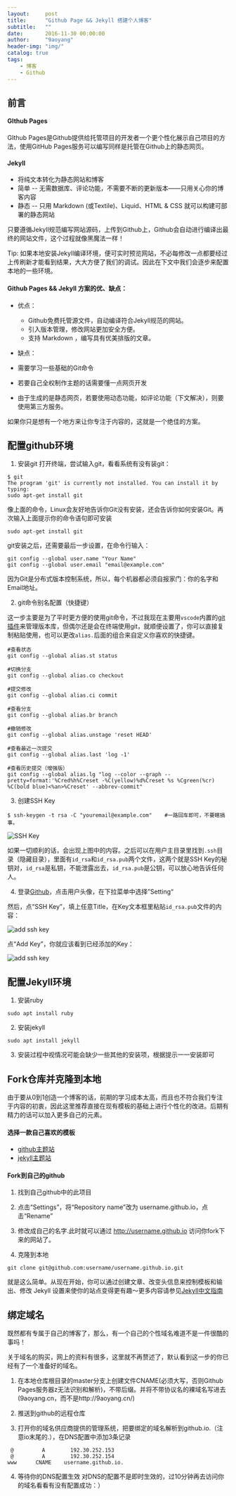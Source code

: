```yaml
---
layout:     post
title:      "Github Page && Jekyll 搭建个人博客"
subtitle:   ""
date:       2016-11-30 00:00:00 
author:     "9aoyang"
header-img: "img/"
catalog: true
tags:
    - 博客 
    - Github
---
```




## 前言
#### GIthub Pages
GIthub Pages是Github提供给托管项目的开发者一个更个性化展示自己项目的方法，使用GitHub Pages服务可以编写同样是托管在Github上的静态网页。

#### Jekyll
- 将纯文本转化为静态网站和博客
- 简单 -- 无需数据库、评论功能，不需要不断的更新版本——只用关心你的博客内容
- 静态 -- 只用 Markdown (或Textile)、Liquid、HTML & CSS 就可以构建可部署的静态网站

只要遵循Jekyll规范编写网站源码，上传到Github上，Github会自动进行编译出最终的网站文件，这个过程就像黑魔法一样！

Tip: 如果本地安装Jekyll编译环境，便可实时预览网站，不必每修改一点都要经过上传刷新才能看到结果，大大方便了我们的调试。因此在下文中我们会逐步来配置本地的一些环境。

#### Github Pages && Jekyll 方案的优、缺点：
- 优点：
  - Github免费托管源文件，自动编译符合Jekyll规范的网站。
  - 引入版本管理，修改网站更加安全方便。
  - 支持 Markdown ，编写具有优美排版的文章。

- 缺点：
 - 需要学习一些基础的Git命令
 - 若要自己全权制作主题的话需要懂一点网页开发
 - 由于生成的是静态网页，若要使用动态功能，如评论功能（下文解决），则要使用第三方服务。

 如果你只是想有一个地方来让你专注于内容的，这就是一个绝佳的方案。



## 配置github环境
1. 安装git
打开终端，尝试输入git，看看系统有没有装git：

```
$ git
The program 'git' is currently not installed. You can install it by typing:
sudo apt-get install git
```
像上面的命令，Linux会友好地告诉你Git没有安装，还会告诉你如何安装Git。再次输入上面提示你的命令语句即可安装
```
sudo apt-get install git
```

git安装之后，还需要最后一步设置，在命令行输入：

```
git config --global user.name "Your Name"
git config --global user.email "email@example.com"
```
因为Git是分布式版本控制系统，所以，每个机器都必须自报家门：你的名字和Email地址。

2. git命令别名配置（快捷键）

这一步主要是为了平时更方便的使用git命令，不过我现在主要用`vscode`内置的[git插件](https://marketplace.visualstudio.com/items?itemName=KnisterPeter.vscode-github)来管理版本库，但偶尔还是会在终端使用git，就顺便设置了，你可以直接复制粘贴使用，也可以更改`alias.`后面的组合来自定义你喜欢的快捷键。
```
#查看状态
git config --global alias.st status

#切换分支
git config --global alias.co checkout

#提交修改
git config --global alias.ci commit

#查看分支
git config --global alias.br branch

#撤销修改
git config --global alias.unstage 'reset HEAD'

#查看最近一次提交
git config --global alias.last 'log -1'

#查看历史提交（增强版）
git config --global alias.lg "log --color --graph --pretty=format:'%Cred%h%Creset -%C(yellow)%d%Creset %s %Cgreen(%cr) %C(bold blue)<%an>%Creset' --abbrev-commit"
```

3. 创建SSH Key
```
$ ssh-keygen -t rsa -C "youremail@example.com"    #一路回车即可，不要瞎搞事。
```
<img src="../img/in-post/bulid-myblog/SSH_Key.png" alt="SSH Key" title="SSH Key">

如果一切顺利的话，会出现上图中的内容。之后可以在用户主目录里找到`.ssh`目录（隐藏目录），里面有`id_rsa`和`id_rsa.pub`两个文件，这两个就是SSH Key的秘钥对，`id_rsa`是私钥，不能泄露出去，`id_rsa.pub`是公钥，可以放心地告诉任何人。

4. 登录[Github](https://github.com/)，点击用户头像，在下拉菜单中选择”Setting“

然后，点“SSH Key”，填上任意Title，在Key文本框里粘贴`id_rsa.pub`文件的内容：

<img src="../img/in-post/bulid-myblog/ssh-key.png" alt="add ssh key" title="">

点“Add Key”，你就应该看到已经添加的Key：

<img src="../img/in-post/bulid-myblog/ssh-key1.png" alt="add ssh key" title="">


## 配置Jekyll环境

1. 安装ruby

```
sudo apt install ruby
```

2. 安装jekyll

```
sudo apt install jekyll
```

3. 安装过程中视情况可能会缺少一些其他的安装项，根据提示一一安装即可

## Fork仓库并克隆到本地
由于要从0到1创造一个博客的话，前期的学习成本太高，而且也不符合我们专注于内容的初衷，因此这里推荐直接在现有模板的基础上进行个性化的改进。后期有精力的话可以加入更多自己的元素。

#### 选择一款自己喜欢的模板
- [github主题站](https://github.com/jekyll/jekyll/wiki/sites)
- [jekyll主题站](http://jekyllthemes.org/)

#### Fork到自己的github
1. 找到自己github中的此项目

2. 点击“Settings”，将“Repository name”改为 username.github.io，点击“Rename”

3. 修改成自己的名字.此时就可以通过 http://username.github.io 访问你fork下来的网站了。

4. 克隆到本地
```
git clone git@github.com:username/username.github.io.git
```

就是这么简单。从现在开始，你可以通过创建文章、改变头信息来控制模板和输出、修改 Jekyll 设置来使你的站点变得更有趣～更多内容请参见[Jekyll中文指南](http://jekyllcn.com/docs/home/)


## 绑定域名
既然都有专属于自己的博客了，那么，有一个自己的个性域名难道不是一件很酷的事吗！

关于域名的购买，网上的资料有很多，这里就不再赘述了，默认看到这一步的你已经有了一个准备好的域名。

1. 在本地仓库根目录的master分支上创建文件CNAME(必须大写，否则Github Pages服务器z无法识别和解析)，不带后缀。并将不带协议名的裸域名写进去(9aoyang.cn，而不是http://9aoyang.cn/)

2. 推送到github的远程仓库

3. 打开你的域名供应商提供的管理系统，把要绑定的域名解析到github.io.（注意io末尾的.），在DNS配置中添加3条记录
```
 @         A        192.30.252.153
 @         A        192.30.252.154   
www      CNAME    username.github.io.
```

4. 等待你的DNS配置生效
对DNS的配置不是即时生效的，过10分钟再去访问你的域名看看有没有配置成功：）
